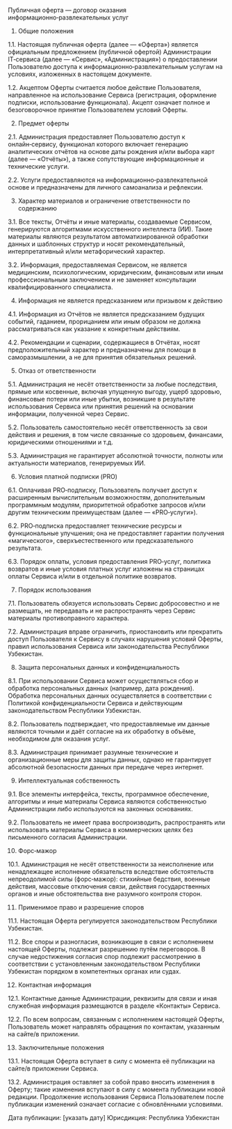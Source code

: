 Публичная оферта — договор оказания информационно‑развлекательных услуг

1. Общие положения

1.1. Настоящая публичная оферта (далее — «Оферта») является официальным предложением (публичной офертой) Администрации IT‑сервиса (далее — «Сервис», «Администрация») о предоставлении Пользователю доступа к информационно‑развлекательным услугам на условиях, изложенных в настоящем документе.

1.2. Акцептом Оферты считается любое действие Пользователя, направленное на использование Сервиса (регистрация, оформление подписки, использование функционала). Акцепт означает полное и безоговорочное принятие Пользователем условий Оферты.

2. Предмет оферты

2.1. Администрация предоставляет Пользователю доступ к онлайн‑сервису, функционал которого включает генерацию аналитических отчётов на основе даты рождения и/или выбора карт (далее — «Отчёты»), а также сопутствующие информационные и технические услуги.

2.2. Услуги предоставляются на информационно‑развлекательной основе и предназначены для личного самоанализа и рефлексии.

3. Характер материалов и ограничение ответственности по содержанию

3.1. Все тексты, Отчёты и иные материалы, создаваемые Сервисом, генерируются алгоритмами искусственного интеллекта (ИИ). Такие материалы являются результатом автоматизированной обработки данных и шаблонных структур и носят рекомендательный, интерпретативный и/или метафорический характер.

3.2. Информация, предоставляемая Сервисом, не является медицинским, психологическим, юридическим, финансовым или иным профессиональным заключением и не заменяет консультации квалифицированного специалиста.

4. Информация не является предсказанием или призывом к действию

4.1. Информация из Отчётов не является предсказанием будущих событий, гаданием, прорицанием или иным образом не должна рассматриваться как указание к конкретным действиям.

4.2. Рекомендации и сценарии, содержащиеся в Отчётах, носят предположительный характер и предназначены для помощи в саморазмышлении, а не для принятия обязательных решений.

5. Отказ от ответственности

5.1. Администрация не несёт ответственности за любые последствия, прямые или косвенные, включая упущенную выгоду, ущерб здоровью, финансовые потери или иные убытки, возникшие в результате использования Сервиса или принятия решений на основании информации, полученной через Сервис.

5.2. Пользователь самостоятельно несёт ответственность за свои действия и решения, в том числе связанные со здоровьем, финансами, юридическими отношениями и т.д.

5.3. Администрация не гарантирует абсолютной точности, полноты или актуальности материалов, генерируемых ИИ.

6. Условия платной подписки (PRO)

6.1. Оплачивая PRO‑подписку, Пользователь получает доступ к расширенным вычислительным возможностям, дополнительным программным модулям, приоритетной обработке запросов и/или другим техническим преимуществам (далее — «PRO‑услуги»).

6.2. PRO‑подписка предоставляет технические ресурсы и функциональные улучшения; она не предоставляет гарантии получения «магического», сверхъестественного или предсказательного результата.

6.3. Порядок оплаты, условия предоставления PRO‑услуг, политика возвратов и иные условия платных услуг изложены на страницах оплаты Сервиса и/или в отдельной политике возвратов.

7. Порядок использования

7.1. Пользователь обязуется использовать Сервис добросовестно и не размещать, не передавать и не распространять через Сервис материалы противоправного характера.

7.2. Администрация вправе ограничить, приостановить или прекратить доступ Пользователя к Сервису в случаях нарушения условий Оферты, правил использования Сервиса или законодательства Республики Узбекистан.

8. Защита персональных данных и конфиденциальность

8.1. При использовании Сервиса может осуществляться сбор и обработка персональных данных (например, дата рождения). Обработка персональных данных осуществляется в соответствии с Политикой конфиденциальности Сервиса и действующим законодательством Республики Узбекистан.

8.2. Пользователь подтверждает, что предоставляемые им данные являются точными и даёт согласие на их обработку в объёме, необходимом для оказания услуг.

8.3. Администрация принимает разумные технические и организационные меры для защиты данных, однако не гарантирует абсолютной безопасности данных при передаче через интернет.

9. Интеллектуальная собственность

9.1. Все элементы интерфейса, тексты, программное обеспечение, алгоритмы и иные материалы Сервиса являются собственностью Администрации либо используются на законных основаниях.

9.2. Пользователь не имеет права воспроизводить, распространять или использовать материалы Сервиса в коммерческих целях без письменного согласия Администрации.

10. Форс‑мажор

10.1. Администрация не несёт ответственности за неисполнение или ненадлежащее исполнение обязательств вследствие обстоятельств непреодолимой силы (форс‑мажор): стихийные бедствия, военные действия, массовые отключения связи, действия государственных органов и иные обстоятельства вне разумного контроля сторон.

11. Применимое право и разрешение споров

11.1. Настоящая Оферта регулируется законодательством Республики Узбекистан.

11.2. Все споры и разногласия, возникающие в связи с исполнением настоящей Оферты, подлежат разрешению путём переговоров. В случае недостижения согласия спор подлежит рассмотрению в соответствии с установленным законодательством Республики Узбекистан порядком в компетентных органах или судах.

12. Контактная информация

12.1. Контактные данные Администрации, реквизиты для связи и иная служебная информация размещаются в разделе «Контакты» Сервиса.

12.2. По всем вопросам, связанным с исполнением настоящей Оферты, Пользователь может направлять обращения по контактам, указанным на сайте/в приложении.

13. Заключительные положения

13.1. Настоящая Оферта вступает в силу с момента её публикации на сайте/в приложении Сервиса.

13.2. Администрация оставляет за собой право вносить изменения в Оферту; такие изменения вступают в силу с момента публикации новой редакции. Продолжение использования Сервиса Пользователем после публикации изменений означает согласие с обновлёнными условиями.

Дата публикации: [указать дату]
Юрисдикция: Республика Узбекистан
